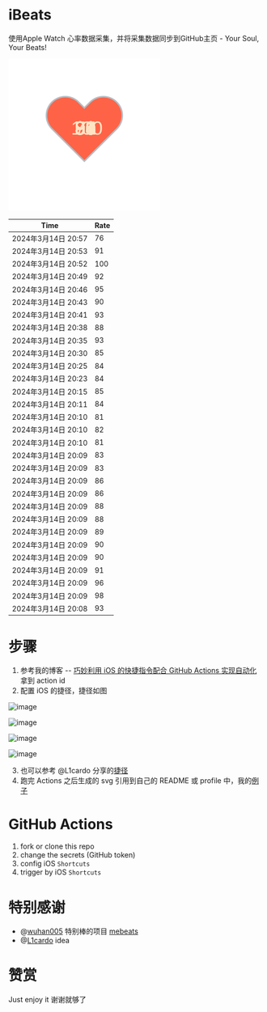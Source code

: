 # iBeats
使用Apple Watch 心率数据采集，并将采集数据同步到GitHub主页 - Your Soul, Your Beats!

![](./files/heart.svg)

<!--START_SECTION:my_heart_rate-->
| Time | Rate | 
 | ---- | ---- | 
| 2024年3月14日 20:57 | 76 |
| 2024年3月14日 20:53 | 91 |
| 2024年3月14日 20:52 | 100 |
| 2024年3月14日 20:49 | 92 |
| 2024年3月14日 20:46 | 95 |
| 2024年3月14日 20:43 | 90 |
| 2024年3月14日 20:41 | 93 |
| 2024年3月14日 20:38 | 88 |
| 2024年3月14日 20:35 | 93 |
| 2024年3月14日 20:30 | 85 |
| 2024年3月14日 20:25 | 84 |
| 2024年3月14日 20:23 | 84 |
| 2024年3月14日 20:15 | 85 |
| 2024年3月14日 20:11 | 84 |
| 2024年3月14日 20:10 | 81 |
| 2024年3月14日 20:10 | 82 |
| 2024年3月14日 20:10 | 81 |
| 2024年3月14日 20:09 | 83 |
| 2024年3月14日 20:09 | 83 |
| 2024年3月14日 20:09 | 86 |
| 2024年3月14日 20:09 | 86 |
| 2024年3月14日 20:09 | 88 |
| 2024年3月14日 20:09 | 88 |
| 2024年3月14日 20:09 | 89 |
| 2024年3月14日 20:09 | 90 |
| 2024年3月14日 20:09 | 90 |
| 2024年3月14日 20:09 | 91 |
| 2024年3月14日 20:09 | 96 |
| 2024年3月14日 20:09 | 98 |
| 2024年3月14日 20:08 | 93 |

<!--END_SECTION:my_heart_rate-->

# 步骤
1. 参考我的博客 -- [巧妙利用 iOS 的快捷指令配合 GitHub Actions 实现自动化](https://github.com/yihong0618/gitblog/issues/198) 拿到 action id
2. 配置 iOS 的捷径，捷径如图

![image](https://user-images.githubusercontent.com/15976103/122154218-0db0b480-ce97-11eb-93bb-5aec07c558dc.png)

![image](https://user-images.githubusercontent.com/15976103/122154236-186b4980-ce97-11eb-8e4b-70551a0391ae.png)

![image](https://user-images.githubusercontent.com/15976103/122154268-2d47dd00-ce97-11eb-902e-3acf292265a9.png)

![image](https://user-images.githubusercontent.com/15976103/122174055-fa144680-ceb4-11eb-9be2-3eb83cd516f7.png)

3. 也可以参考 @L1cardo 分享的[捷径](https://www.icloud.com/shortcuts/6ab6047b459c41ad822ad6b94b1c03d4)
4. 跑完 Actions 之后生成的 svg 引用到自己的 README 或 profile 中，我的[例子](https://github.com/yihong0618) 

# GitHub Actions

1. fork or clone this repo
2. change the secrets (GitHub token)
3. config iOS `Shortcuts` 
4. trigger by iOS `Shortcuts`

# 特别感谢
- @[wuhan005](https://github.com/wuhan005) 特别棒的项目 [mebeats](https://github.com/wuhan005/mebeats)
- @[L1cardo](https://github.com/L1cardo) idea

# 赞赏
Just enjoy it
谢谢就够了

